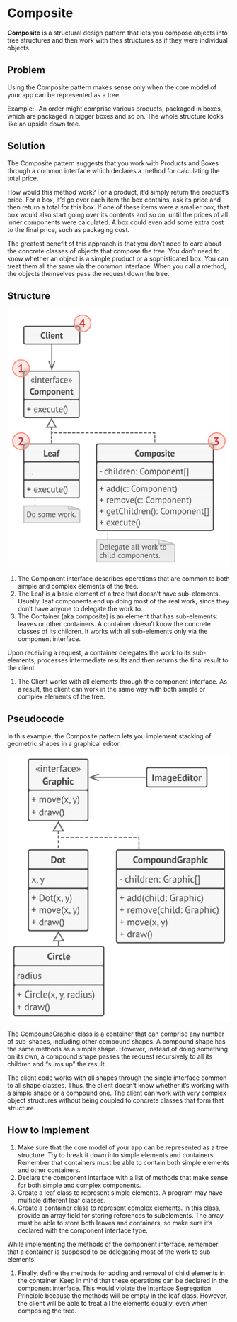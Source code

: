 # Composite
**Composite** is a structural design pattern that lets you compose objects into tree 
structures and then work with thes structures as if they were individual objects.

## Problem
Using the Composite pattern makes sense only when the core model of your app can be 
represented as a tree.

Example:- An order might comprise various products, packaged in boxes, which are packaged in 
bigger boxes and so on. The whole structure looks like an upside down tree.

## Solution
The Composite pattern suggests that you work with Products and Boxes through a common 
interface which declares a method for calculating the total price.

How would this method work? For a product, it’d simply return the product’s price. For a box, 
it’d go over each item the box contains, ask its price and then return a total for this box. If
one of these items were a smaller box, that box would also start going over its contents and 
so on, until the prices of all inner components were calculated. A box could even add some
extra cost to the final price, such as packaging cost.

The greatest benefit of this approach is that you don’t need to care about the concrete 
classes of objects that compose the tree. You don’t need to know whether an object is a simple
product or a sophisticated box. You can treat them all the same via the common interface. When 
you call a method, the objects themselves pass the request down the tree.

## Structure

![Composite Pattern Design](composite-pattern.png)

1. The Component interface describes operations that are common to both simple and complex 
elements of the tree.
1. The Leaf is a basic element of a tree that doesn’t have sub-elements. Usually, leaf 
components end up doing most of the real work, since they don’t have anyone to delegate the 
work to.
1. The Container (aka composite) is an element that has sub-elements: leaves or other 
containers. A container doesn’t know the concrete classes of its children. It works with all 
sub-elements only via the component interface.

Upon receiving a request, a container delegates the work to its sub-elements, processes 
intermediate results and then returns the final result to the client.
1. The Client works with all elements through the component interface. As a result, the client 
can work in the same way with both simple or complex elements of the tree.

## Pseudocode
In this example, the Composite pattern lets you implement stacking of geometric shapes in a 
graphical editor.

![Composite Pattern Example](composite.png)

The CompoundGraphic class is a container that can comprise any number of sub-shapes, including 
other compound shapes. A compound shape has the same methods as a simple shape. However,
instead of doing something on its own, a compound shape passes the request recursively to all 
its children and “sums up” the result.

The client code works with all shapes through the single interface common to all shape 
classes. Thus, the client doesn’t know whether it’s working with a simple shape or a compound 
one. The client can work with very complex object structures without being coupled to concrete 
classes that form that structure.

## How to Implement
1. Make sure that the core model of your app can be represented as a tree structure. Try to 
break it down into simple elements and containers. Remember that containers must be able to 
contain both simple elements and other containers.
1. Declare the component interface with a list of methods that make sense for both simple and 
complex components.
1. Create a leaf class to represent simple elements. A program may have multiple different 
leaf classes.
1. Create a container class to represent complex elements. In this class, provide an array 
field for storing references to subelements. The array must be able to store both leaves and
containers, so make sure it’s declared with the component interface type.

While implementing the methods of the component interface, remember that a container is 
supposed to be delegating most of the work to sub-elements.
1. Finally, define the methods for adding and removal of child elements in the container.
Keep in mind that these operations can be declared in the component interface. This would 
violate the Interface Segregation Principle because the methods will be empty in the leaf
class. However, the client will be able to treat all the elements equally, even when composing 
the tree.



